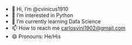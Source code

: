 - 👋 Hi, I’m @cvinicus1910
- 👀 I’m interested in Python 
- 🌱 I’m currently learning Data Science
- 📫 How to reach me carlosvini1902@gmail.com
- 😄 Pronouns: He/His 

